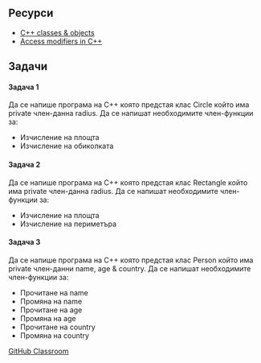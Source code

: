 ## Ресурси

- [C++ classes & objects](https://www.geeksforgeeks.org/c-classes-and-objects/)
- [Access modifiers in C++](https://www.geeksforgeeks.org/access-modifiers-in-c/)

## Задачи

#### Задача 1

Да се напише програма на C++ която предстая клас Circle който има private член-данна radius. Да се напишат необходимите член-функции за:

- Изчисление на площта
- Изчисление на обиколката

#### Задача 2

Да се напише програма на C++ която предстая клас Rectangle който има private член-данна radius. Да се напишат необходимите член-функции за:

- Изчисление на площта
- Изчисление на периметъра

#### Задача 3

Да се напише програма на C++ която предстая клас Person който има private член-данни name, age & country. Да се напишат необходимите член-функции за:

- Прочитане на name
- Промяна на name
- Прочитане на age
- Промяна на age
- Прочитане на country
- Промяна на country

[GitHub Classroom](https://classroom.github.com/classrooms/146669068-fmi-2023-2024-oop-excercies-6-26-02-classroom/assignments/intro-to-classes-in-c)
